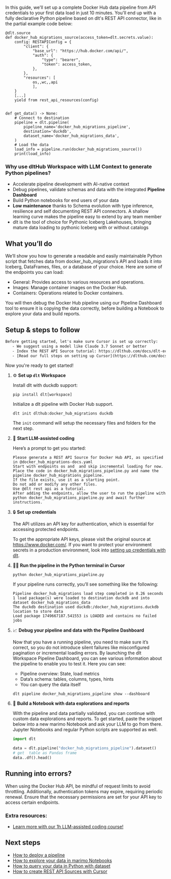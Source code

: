 In this guide, we'll set up a complete Docker Hub data pipeline from API credentials to your first data load in just 10 minutes. You'll end up with a fully declarative Python pipeline based on dlt's REST API connector, like in the partial example code below:

```python-outcome
@dlt.source
def docker_hub_migrations_source(access_token=dlt.secrets.value):
    config: RESTAPIConfig = {
        "client": {
            "base_url": "https://hub.docker.com/api/",
            "auth": {
                "type": "bearer",
                "token": access_token,
            },
        },
        "resources": [
            os,,wc,,api
            ],
    }
    [...]
    yield from rest_api_resources(config)


def get_data() -> None:
    # Connect to destination
    pipeline = dlt.pipeline(
        pipeline_name='docker_hub_migrations_pipeline',
        destination='duckdb',
        dataset_name='docker_hub_migrations_data', 
    )
    # Load the data
    load_info = pipeline.run(docker_hub_migrations_source())
    print(load_info) 
```

### Why use dltHub Workspace with LLM Context to generate Python pipelines?

- Accelerate pipeline development with AI-native context
- Debug pipelines, validate schemas and data with the integrated **Pipeline Dashboard**
- Build Python notebooks for end users of your data
- **Low maintenance** thanks to Schema evolution with type inference, resilience and self documenting REST API connectors. A shallow learning curve makes the pipeline easy to extend by any team member
- dlt is the tool of choice for Pythonic Iceberg Lakehouses, bringing mature data loading to pythonic Iceberg with or without catalogs

## What you’ll do

We’ll show you how to generate a readable and easily maintainable Python script that fetches data from docker_hub_migrations’s API and loads it into Iceberg, DataFrames, files, or a database of your choice. Here are some of the endpoints you can load:

- General: Provides access to various resources and operations.
- Images: Manage container images on the Docker Hub.
- Containers: Operations related to Docker containers.

You will then debug the Docker Hub pipeline using our Pipeline Dashboard tool to ensure it is copying the data correctly, before building a Notebook to explore your data and build reports.

## Setup & steps to follow

```default
Before getting started, let's make sure Cursor is set up correctly:
   - We suggest using a model like Claude 3.7 Sonnet or better
   - Index the REST API Source tutorial: https://dlthub.com/docs/dlt-ecosystem/verified-sources/rest_api/ and add it to context as **@dlt rest api**
   - [Read our full steps on setting up Cursor](https://dlthub.com/docs/dlt-ecosystem/llm-tooling/cursor-restapi#23-configuring-cursor-with-documentation)
```

Now you're ready to get started!

1. ⚙️ **Set up `dlt` Workspace**
    
    Install dlt with duckdb support:
    ```shell
    pip install dlt[workspace]
    ```

    Initialize a dlt pipeline with Docker Hub support.
    ```shell
    dlt init dlthub:docker_hub_migrations duckdb
    ```

    The `init` command will setup the necessary files and folders for the next step.
    
2. 🤠 **Start LLM-assisted coding**
    
    Here’s a prompt to get you started:
    
    ```prompt
    Please generate a REST API Source for Docker Hub API, as specified in @docker_hub_migrations-docs.yaml 
    Start with endpoints os and  and skip incremental loading for now. 
    Place the code in docker_hub_migrations_pipeline.py and name the pipeline docker_hub_migrations_pipeline. 
    If the file exists, use it as a starting point. 
    Do not add or modify any other files. 
    Use @dlt rest api as a tutorial. 
    After adding the endpoints, allow the user to run the pipeline with python docker_hub_migrations_pipeline.py and await further instructions.
    ```

    
3. 🔒 **Set up credentials** 
    
    The API utilizes an API key for authentication, which is essential for accessing protected endpoints.
    
    To get the appropriate API keys, please visit the original source at https://www.docker.com/.
    If you want to protect your environment secrets in a production environment, look into [setting up credentials with dlt](https://dlthub.com/docs/walkthroughs/add_credentials).
    
4. 🏃‍♀️ **Run the pipeline in the Python terminal in Cursor**
    
    ```shell
    python docker_hub_migrations_pipeline.py
    ```
    
    If your pipeline runs correctly, you’ll see something like the following:
    
    ```shell
    Pipeline docker_hub_migrations load step completed in 0.26 seconds
    1 load package(s) were loaded to destination duckdb and into dataset docker_hub_migrations_data
    The duckdb destination used duckdb:/docker_hub_migrations.duckdb location to store data
    Load package 1749667187.541553 is LOADED and contains no failed jobs
    ```
    
5. 📈 **Debug your pipeline and data with the Pipeline Dashboard**

    Now that you have a running pipeline, you need to make sure it’s correct, so you do not introduce silent failures like misconfigured pagination or incremental loading errors. By launching the dlt Workspace Pipeline Dashboard, you can see various information about the pipeline to enable you to test it. Here you can see:
    - Pipeline overview: State, load metrics
    - Data’s schema: tables, columns, types, hints
    - You can query the data itself
    
    ```shell
    dlt pipeline docker_hub_migrations_pipeline show --dashboard
    ```
    
6. 🐍 **Build a Notebook with data explorations and reports**

    With the pipeline and data partially validated, you can continue with custom data explorations and reports. To get started, paste the snippet below into a new marimo Notebook and ask your LLM to go from there. Jupyter Notebooks and regular Python scripts are supported as well.

    
    ```python
    import dlt

   data = dlt.pipeline("docker_hub_migrations_pipeline").dataset()
   # get  table as Pandas frame
   data..df().head()
    ```

## Running into errors?

When using the Docker Hub API, be mindful of request limits to avoid throttling. Additionally, authentication tokens may expire, requiring periodic renewal. Ensure that the necessary permissions are set for your API key to access certain endpoints.

### Extra resources:

- [Learn more with our 1h LLM-assisted coding course!](https://www.youtube.com/watch?v=GGid70rnJuM)

## Next steps

- [How to deploy a pipeline](https://dlthub.com/docs/walkthroughs/deploy-a-pipeline)
- [How to explore your data in marimo Notebooks](https://dlthub.com/docs/general-usage/dataset-access/marimo)
- [How to query your data in Python with dataset](https://dlthub.com/docs/general-usage/dataset-access/dataset)
- [How to create REST API Sources with Cursor](https://dlthub.com/docs/dlt-ecosystem/llm-tooling/cursor-restapi)